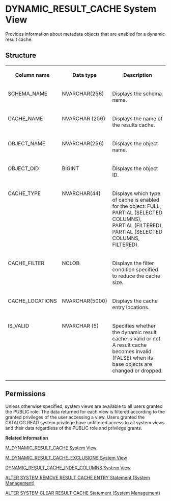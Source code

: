 <!-- loio47458ee33b2548e1926de800935db464 -->

# DYNAMIC\_RESULT\_CACHE System View

Provides information about metadata objects that are enabled for a dynamic result cache.



<a name="loio47458ee33b2548e1926de800935db464__section_tlc_pn2_b1b"/>

## Structure


<table>
<tr>
<th valign="top">

Column name

</th>
<th valign="top">

Data type

</th>
<th valign="top">

Description

</th>
</tr>
<tr>
<td valign="top">

SCHEMA\_NAME

</td>
<td valign="top">

NVARCHAR\(256\)

</td>
<td valign="top">

Displays the schema name.

</td>
</tr>
<tr>
<td valign="top">

CACHE\_NAME

</td>
<td valign="top">

NVARCHAR \(256\)

</td>
<td valign="top">

Displays the name of the results cache.

</td>
</tr>
<tr>
<td valign="top">

OBJECT\_NAME

</td>
<td valign="top">

NVARCHAR\(256\)

</td>
<td valign="top">

Displays the object name.

</td>
</tr>
<tr>
<td valign="top">

OBJECT\_OID

</td>
<td valign="top">

BIGINT

</td>
<td valign="top">

Displays the object ID.

</td>
</tr>
<tr>
<td valign="top">

CACHE\_TYPE

</td>
<td valign="top">

NVARCHAR\(44\)

</td>
<td valign="top">

Displays which type of cache is enabled for the object: FULL, PARTIAL \(SELECTED COLUMNS\), PARTIAL \(FILTERED\), PARTIAL \(SELECTED COLUMNS, FILTERED\).

</td>
</tr>
<tr>
<td valign="top">

CACHE\_FILTER

</td>
<td valign="top">

NCLOB

</td>
<td valign="top">

Displays the filter condition specified to reduce the cache size.

</td>
</tr>
<tr>
<td valign="top">

CACHE\_LOCATIONS

</td>
<td valign="top">

NVARCHAR\(5000\)

</td>
<td valign="top">

Displays the cache entry locations.

</td>
</tr>
<tr>
<td valign="top">

IS\_VALID

</td>
<td valign="top">

NVARCHAR \(5\)

</td>
<td valign="top">

Specifies whether the dynamic result cache is valid or not. A result cache becomes invalid \(FALSE\) when its base objects are changed or dropped.

</td>
</tr>
</table>



<a name="loio47458ee33b2548e1926de800935db464__section_alp_b2q_bzb"/>

## Permissions

Unless otherwise specified, system views are available to all users granted the PUBLIC role. The data returned for each view is filtered according to the granted privileges of the user accessing a view. Users granted the CATALOG READ system privilege have unfiltered access to all system views and their data regardless of the PUBLIC role and privilege grants.

**Related Information**  


[M\_DYNAMIC\_RESULT\_CACHE System View](../022-Monitoring-Views/m-dynamic-result-cache-system-view-01f8a85.md "Lists statistics for the dynamic result cache.")

[M\_DYNAMIC\_RESULT\_CACHE\_EXCLUSIONS System View](../022-Monitoring-Views/m-dynamic-result-cache-exclusions-system-view-e5a5b84.md "Lists cache exclusions of the dynamic result cache.")

[DYNAMIC\_RESULT\_CACHE\_INDEX\_COLUMNS System View](dynamic-result-cache-index-columns-system-view-4790ff8.md "Provides information about the indexes of dynamic result caches.")

[ALTER SYSTEM REMOVE RESULT CACHE ENTRY Statement \(System Management\)](../../010-SQL-Reference/012-SQL-Statements/alter-system-remove-result-cache-entry-statement-system-management-2124566.md "Removes the result cache entry for the specified cache ID.")

[ALTER SYSTEM CLEAR RESULT CACHE Statement \(System Management\)](../../010-SQL-Reference/012-SQL-Statements/alter-system-clear-result-cache-statement-system-management-97dca93.md "Removes all result cache entries from the system.")

